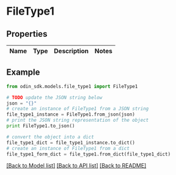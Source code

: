 # FileType1


## Properties

Name | Type | Description | Notes
------------ | ------------- | ------------- | -------------

## Example

```python
from odin_sdk.models.file_type1 import FileType1

# TODO update the JSON string below
json = "{}"
# create an instance of FileType1 from a JSON string
file_type1_instance = FileType1.from_json(json)
# print the JSON string representation of the object
print FileType1.to_json()

# convert the object into a dict
file_type1_dict = file_type1_instance.to_dict()
# create an instance of FileType1 from a dict
file_type1_form_dict = file_type1.from_dict(file_type1_dict)
```
[[Back to Model list]](../README.md#documentation-for-models) [[Back to API list]](../README.md#documentation-for-api-endpoints) [[Back to README]](../README.md)


